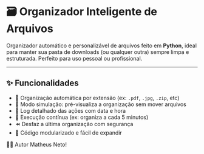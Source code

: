 # 🗃️ Organizador Inteligente de Arquivos

Organizador automático e personalizável de arquivos feito em **Python**, ideal para manter sua pasta de downloads (ou qualquer outra) sempre limpa e estruturada. Perfeito para uso pessoal ou profissional.

---

## ✨ Funcionalidades

- 📁 Organização automática por extensão (ex: `.pdf`, `.jpg`, `.zip`, etc)
- 🧪 Modo simulação: pré-visualiza a organização sem mover arquivos
- 📝 Log detalhado das ações com data e hora
- 🔁 Execução contínua (ex: organiza a cada 5 minutos)
- ⏪ Desfaz a última organização com segurança
- 🧩 Código modularizado e fácil de expandir

👨‍💻 Autor
Matheus Neto!